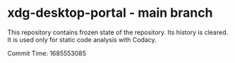 # xdg-desktop-portal - main branch

This repository contains frozen state of the repository.
Its history is cleared. It is used only for static code
analysis with Codacy.

Commit Time: 1685553085